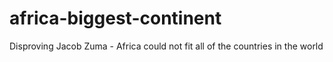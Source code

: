 # africa-biggest-continent
Disproving Jacob Zuma - Africa could not fit all of the countries in the world
